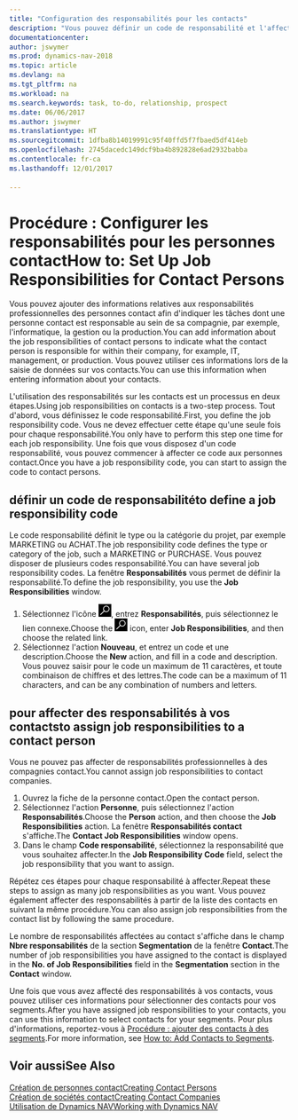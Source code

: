 ```yaml
---
title: "Configuration des responsabilités pour les contacts"
description: "Vous pouvez définir un code de responsabilité et l'affecter à un contact pour indiquer les tâches dont votre contact est en charge dans sa compagnie, par exemple, l'informatique ou la production."
documentationcenter: 
author: jswymer
ms.prod: dynamics-nav-2018
ms.topic: article
ms.devlang: na
ms.tgt_pltfrm: na
ms.workload: na
ms.search.keywords: task, to-do, relationship, prospect
ms.date: 06/06/2017
ms.author: jswymer
ms.translationtype: HT
ms.sourcegitcommit: 1dfba8b14019991c95f40ffd5f7fbaed5df414eb
ms.openlocfilehash: 2745dacedc149dcf9ba4b892828e6ad2932babba
ms.contentlocale: fr-ca
ms.lasthandoff: 12/01/2017

---
```

# <a name="how-to-set-up-job-responsibilities-for-contact-persons"></a><span data-ttu-id="e62a8-103">Procédure : Configurer les responsabilités pour les personnes contact</span><span class="sxs-lookup"><span data-stu-id="e62a8-103">How to: Set Up Job Responsibilities for Contact Persons</span></span>
<span data-ttu-id="e62a8-104">Vous pouvez ajouter des informations relatives aux responsabilités professionnelles des personnes contact afin d'indiquer les tâches dont une personne contact est responsable au sein de sa compagnie, par exemple, l'informatique, la gestion ou la production.</span><span class="sxs-lookup"><span data-stu-id="e62a8-104">You can add information about the job responsibilities of contact persons to indicate what the contact person is responsible for within their company, for example, IT, management, or production.</span></span> <span data-ttu-id="e62a8-105">Vous pouvez utiliser ces informations lors de la saisie de données sur vos contacts.</span><span class="sxs-lookup"><span data-stu-id="e62a8-105">You can use this information when entering information about your contacts.</span></span>

<span data-ttu-id="e62a8-106">L'utilisation des responsabilités sur les contacts est un processus en deux étapes.</span><span class="sxs-lookup"><span data-stu-id="e62a8-106">Using job responsibilities on contacts is a two-step process.</span></span> <span data-ttu-id="e62a8-107">Tout d'abord, vous définissez le code responsabilité.</span><span class="sxs-lookup"><span data-stu-id="e62a8-107">First, you define the job responsibility code.</span></span> <span data-ttu-id="e62a8-108">Vous ne devez effectuer cette étape qu'une seule fois pour chaque responsabilité.</span><span class="sxs-lookup"><span data-stu-id="e62a8-108">You only have to perform this step one time for each job responsibility.</span></span> <span data-ttu-id="e62a8-109">Une fois que vous disposez d'un code responsabilité, vous pouvez commencer à affecter ce code aux personnes contact.</span><span class="sxs-lookup"><span data-stu-id="e62a8-109">Once you have a job responsibility code, you can start to assign the code to contact persons.</span></span>

## <a name="to-define-a-job-responsibility-code"></a><span data-ttu-id="e62a8-110">définir un code de responsabilité</span><span class="sxs-lookup"><span data-stu-id="e62a8-110">to define a job responsibility code</span></span>
<span data-ttu-id="e62a8-111">Le code responsabilité définit le type ou la catégorie du projet, par exemple MARKETING ou ACHAT.</span><span class="sxs-lookup"><span data-stu-id="e62a8-111">The job responsibility code defines the type or category of the job, such a MARKETING or PURCHASE.</span></span> <span data-ttu-id="e62a8-112">Vous pouvez disposer de plusieurs codes responsabilité.</span><span class="sxs-lookup"><span data-stu-id="e62a8-112">You can have several job responsibility codes.</span></span> <span data-ttu-id="e62a8-113">La fenêtre **Responsabilités** vous permet de définir la responsabilité.</span><span class="sxs-lookup"><span data-stu-id="e62a8-113">To define the job responsibility, you use the **Job Responsibilities** window.</span></span>

1. <span data-ttu-id="e62a8-114">Sélectionnez l'icône ![Page ou état pour la recherche](media/ui-search/search_small.png "icône Page ou état pour la recherche"), entrez **Responsabilités**, puis sélectionnez le lien connexe.</span><span class="sxs-lookup"><span data-stu-id="e62a8-114">Choose the ![Search for Page or Report](media/ui-search/search_small.png "Search for Page or Report icon") icon, enter **Job Responsibilities**, and then choose the related link.</span></span>
2. <span data-ttu-id="e62a8-115">Sélectionnez l'action **Nouveau**, et entrez un code et une description.</span><span class="sxs-lookup"><span data-stu-id="e62a8-115">Choose the **New** action, and fill in a code and description.</span></span> <span data-ttu-id="e62a8-116">Vous pouvez saisir pour le code un maximum de 11 caractères, et toute combinaison de chiffres et des lettres.</span><span class="sxs-lookup"><span data-stu-id="e62a8-116">The code can be a maximum of 11 characters, and can be any combination of numbers and letters.</span></span>

## <a name="to-assign-job-responsibilities-to-a-contact-person"></a><span data-ttu-id="e62a8-117">pour affecter des responsabilités à vos contacts</span><span class="sxs-lookup"><span data-stu-id="e62a8-117">to assign job responsibilities to a contact person</span></span>
<span data-ttu-id="e62a8-118">Vous ne pouvez pas affecter de responsabilités professionnelles à des compagnies contact.</span><span class="sxs-lookup"><span data-stu-id="e62a8-118">You cannot assign job responsibilities to contact companies.</span></span>

1. <span data-ttu-id="e62a8-119">Ouvrez la fiche de la personne contact.</span><span class="sxs-lookup"><span data-stu-id="e62a8-119">Open the contact person.</span></span>
2. <span data-ttu-id="e62a8-120">Sélectionnez l'action **Personne**, puis sélectionnez l'action **Responsabilités**.</span><span class="sxs-lookup"><span data-stu-id="e62a8-120">Choose the **Person** action, and then choose the **Job Responsibilities** action.</span></span> <span data-ttu-id="e62a8-121">La fenêtre **Responsabilités contact** s'affiche.</span><span class="sxs-lookup"><span data-stu-id="e62a8-121">The **Contact Job Responsibilities** window opens.</span></span>
3. <span data-ttu-id="e62a8-122">Dans le champ **Code responsabilité**, sélectionnez la responsabilité que vous souhaitez affecter.</span><span class="sxs-lookup"><span data-stu-id="e62a8-122">In the **Job Responsibility Code** field, select the job responsibility that you want to assign.</span></span>

<span data-ttu-id="e62a8-123">Répétez ces étapes pour chaque responsabilité à affecter.</span><span class="sxs-lookup"><span data-stu-id="e62a8-123">Repeat these steps to assign as many job responsibilities as you want.</span></span> <span data-ttu-id="e62a8-124">Vous pouvez également affecter des responsabilités à partir de la liste des contacts en suivant la même procédure.</span><span class="sxs-lookup"><span data-stu-id="e62a8-124">You can also assign job responsibilities from the contact list by following the same procedure.</span></span>

<span data-ttu-id="e62a8-125">Le nombre de responsabilités affectées au contact s'affiche dans le champ **Nbre responsabilités** de la section **Segmentation** de la fenêtre **Contact**.</span><span class="sxs-lookup"><span data-stu-id="e62a8-125">The number of job responsibilities you have assigned to the contact is displayed in the **No. of Job Responsibilities** field in the **Segmentation** section in the **Contact** window.</span></span>

<span data-ttu-id="e62a8-126">Une fois que vous avez affecté des responsabilités à vos contacts, vous pouvez utiliser ces informations pour sélectionner des contacts pour vos segments.</span><span class="sxs-lookup"><span data-stu-id="e62a8-126">After you have assigned job responsibilities to your contacts, you can use this information to select contacts for your segments.</span></span> <span data-ttu-id="e62a8-127">Pour plus d'informations, reportez-vous à [Procédure : ajouter des contacts à des segments](marketing-add-contact-segment.md).</span><span class="sxs-lookup"><span data-stu-id="e62a8-127">For more information, see [How to: Add Contacts to Segments](marketing-add-contact-segment.md).</span></span>

## <a name="see-also"></a><span data-ttu-id="e62a8-128">Voir aussi</span><span class="sxs-lookup"><span data-stu-id="e62a8-128">See Also</span></span>
[<span data-ttu-id="e62a8-129">Création de personnes contact</span><span class="sxs-lookup"><span data-stu-id="e62a8-129">Creating Contact Persons</span></span>](marketing-create-contact-persons.md)  
[<span data-ttu-id="e62a8-130">Création de sociétés contact</span><span class="sxs-lookup"><span data-stu-id="e62a8-130">Creating Contact Companies</span></span>](marketing-create-contact-companies.md)  
[<span data-ttu-id="e62a8-131">Utilisation de Dynamics NAV</span><span class="sxs-lookup"><span data-stu-id="e62a8-131">Working with Dynamics NAV</span></span>](ui-work-product.md)

